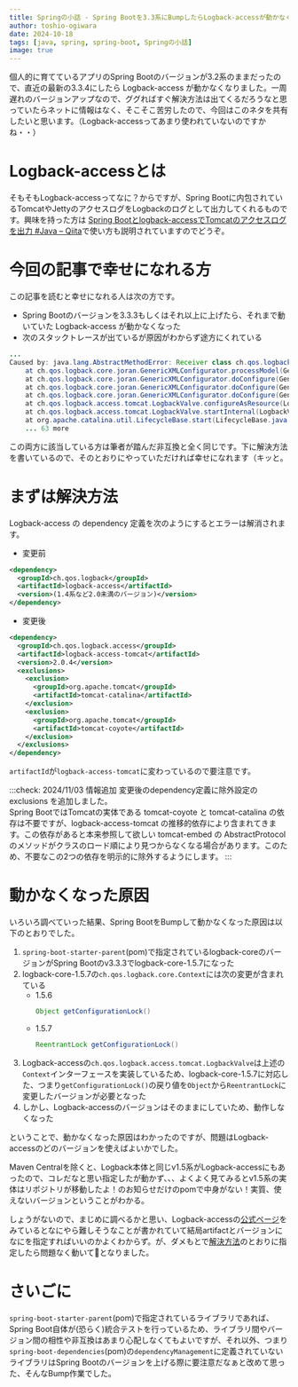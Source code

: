 ```yaml
---
title: Springの小話 - Spring Bootを3.3系にBumpしたらLogback-accessが動かなくなった
author: toshio-ogiwara
date: 2024-10-18
tags: [java, spring, spring-boot, Springの小話]
image: true
---
```

個人的に育てているアプリのSpring Bootのバージョンが3.2系のままだったので、直近の最新の3.3.4にしたら Logback-access が動かなくなりました。一周遅れのバージョンアップなので、ググればすぐ解決方法は出てくるだろうなと思っていたらネットに情報はなく、そこそこ苦労したので、今回はこのネタを共有したいと思います。（Logback-accessってあまり使われていないのですかね・・）

# Logback-accessとは
そもそもLogback-accessってなに？からですが、Spring Bootに内包されているTomcatやJettyのアクセスログをLogbackのログとして出力してくれるものです。興味を持った方は [Spring Bootとlogback-accessでTomcatのアクセスログを出力 #Java – Qiita](https://qiita.com/kagamihoge/items/56ecfacd962fac6070f0)で使い方も説明されていますのでどうぞ。

# 今回の記事で幸せになれる方
この記事を読むと幸せになれる人は次の方です。

- Spring Bootのバージョンを3.3.3もしくはそれ以上に上げたら、それまで動いていた Logback-access が動かなくなった
- 次のスタックトレースが出ているが原因がわからず途方にくれている
```java
... 
Caused by: java.lang.AbstractMethodError: Receiver class ch.qos.logback.access.tomcat.LogbackValve does not define or inherit an implementation of the resolved method 'abstract java.util.concurrent.locks.ReentrantLock getConfigurationLock()' of interface ch.qos.logback.core.Context.
	at ch.qos.logback.core.joran.GenericXMLConfigurator.processModel(GenericXMLConfigurator.java:218)
	at ch.qos.logback.core.joran.GenericXMLConfigurator.doConfigure(GenericXMLConfigurator.java:178)
	at ch.qos.logback.core.joran.GenericXMLConfigurator.doConfigure(GenericXMLConfigurator.java:123)
	at ch.qos.logback.core.joran.GenericXMLConfigurator.doConfigure(GenericXMLConfigurator.java:66)
	at ch.qos.logback.access.tomcat.LogbackValve.configureAsResource(LogbackValve.java:230)
	at ch.qos.logback.access.tomcat.LogbackValve.startInternal(LogbackValve.java:159)
	at org.apache.catalina.util.LifecycleBase.start(LifecycleBase.java:164)
	... 63 more
```

この両方に該当している方は筆者が踏んだ非互換と全く同じです。下に解決方法を書いているので、そのとおりにやっていただければ幸せになれます（キッと。

# まずは解決方法
Logback-access の dependency 定義を次のようにするとエラーは解消されます。

- 変更前
```xml
<dependency>
  <groupId>ch.qos.logback</groupId>
  <artifactId>logback-access</artifactId>
  <version>(1.4系など2.0未満のバージョン)</version>
</dependency>
```

- 変更後
```xml
<dependency>
  <groupId>ch.qos.logback.access</groupId>
  <artifactId>logback-access-tomcat</artifactId>
  <version>2.0.4</version>
  <exclusions>
    <exclusion>
      <groupId>org.apache.tomcat</groupId>
      <artifactId>tomcat-catalina</artifactId>
    </exclusion>
    <exclusion>
      <groupId>org.apache.tomcat</groupId>
      <artifactId>tomcat-coyote</artifactId>
    </exclusion>
  </exclusions>
</dependency>
```

`artifactId`が`logback-access-tomcat`に変わっているので要注意です。

:::check: 2024/11/03 情報追加
変更後のdependency定義に除外設定の exclusions を追加しました。  
Spring BootではTomcatの実体である tomcat-coyote と tomcat-catalina の依存は不要ですが、logback-access-tomcat の推移的依存により含まれてきます。この依存があると本来参照して欲しい tomcat-embed の AbstractProtocol のメソッドがクラスのロード順により見つからなくなる場合があります。このため、不要なこの2つの依存を明示的に除外するようにします。
:::

# 動かなくなった原因
いろいろ調べていった結果、Spring BootをBumpして動かなくなった原因は以下のとおりでした。

1. `spring-boot-starter-parent`(pom)で指定されているlogback-coreのバージョンがSpring Bootのv3.3.3でlogback-core-1.5.7になった
2. logback-core-1.5.7の`ch.qos.logback.core.Context`には次の変更が含まれている
     - 1.5.6
       ```java
       Object getConfigurationLock()
       ```
     - 1.5.7
       ```java
       ReentrantLock getConfigurationLock()
       ```
3. Logback-accessの`ch.qos.logback.access.tomcat.LogbackValve`は上述の`Context`インターフェースを実装しているため、logback-core-1.5.7に対応した、つまり`getConfigurationLock()`の戻り値を`Object`から`ReentrantLock`に変更したバージョンが必要となった
4. しかし、Logback-accessのバージョンはそのままにしていため、動作しなくなった

ということで、動かなくなった原因はわかったのですが、問題はLogback-accessのどのバージョンを使えばよいかでした。

Maven Centralを除くと、Logback本体と同じv1.5系がLogback-accessにもあったので、コレだなと思い指定したが動かず、、、よくよく見てみるとv1.5系の実体はリポジトリが移動したよ！のお知らせだけのpomで中身がない！実質、使えないバージョンということがわかる。

しょうがないので、まじめに調べるかと思い、Logback-accessの[公式ページ](https://logback.qos.ch/access.html)をみているとなにやら難しそうなことが書かれていて結局artifactとバージョンになにを指定すればいいのかよくわからず。が、ダメもとで[解決方法](#まずは解決方法)のとおりに指定したら問題なく動いて🙌となりました。

# さいごに
`spring-boot-starter-parent`(pom)で指定されているライブラリであれば、Spring Boot自体が(恐らく)統合テストを行っているため、ライブラリ間やバージョン間の相性や非互換はあまり心配しなくてもよいですが、それ以外、つまり`spring-boot-dependencies`(pom)の`dependencyManagement`に定義されていないライブラリはSpring Bootのバージョンを上げる際に要注意だなぁと改めて思った、そんなBump作業でした。
